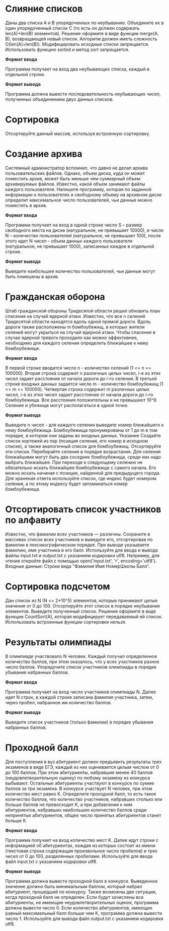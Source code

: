 # Слияние списков

Даны два списка A и B упорядоченных по неубыванию. Объедините их в один упорядоченный список С (то есть он должен содержать len(A)+len(B) элементов). Решение оформите в виде функции merge(A, B), возвращающей новый список. Алгоритм должен иметь сложность O(len(A)+len(B)). Модифицировать исходные списки запрещается. Использовать функцию sorted и метод sort запрещается.

**Формат ввода**

Программа получает на вход два неубывающих списка, каждый в отдельной строке.

**Формат вывода**

Программа должна вывести последовательность неубывающих чисел, полученных объединением двух данных списков.

# Сортировка

Отсортируйте данный массив, используя встроенную сортировку.

# Создание архива

Системный администратор вспомнил, что давно не делал архива пользовательских файлов. Однако, объем диска, куда он может поместить архив, может быть меньше чем суммарный объем архивируемых файлов.
Известно, какой объем занимают файлы каждого пользователя.
Напишите программу, которая по заданной информации о пользователях и свободному объему на архивном диске определит максимальное число пользователей, чьи данные можно поместить в архив.

**Формат ввода**

Программа получает на вход в одной строке число S – размер свободного места на диске (натуральное, не превышает 10000), и число N – количество пользователей (натуральное, не превышает 100), после этого идет N чисел - объем данных каждого пользователя (натуральное, не превышает 1000), записанных каждое в отдельной строке.

**Формат вывода**

Выведите наибольшее количество пользователей, чьи данные могут быть помешены в архив.

# Гражданская оборона

Штаб гражданской обороны Тридесятой области решил обновить план спасения на случай ядерной атаки. Известно, что все n селений Тридесятой области находятся вдоль одной прямой дороги. Вдоль дороги также расположены m бомбоубежищ, в которых жители селений могут укрыться на случай ядерной атаки.
Чтобы спасение в случае ядерной тревоги проходило как можно эффективнее, необходимо для каждого селения определить ближайшее к нему бомбоубежище.

**Формат ввода**

В первой строке вводится число n - количество селений (1 <= n <= 100000). Вторая строка содержит n различных целых чисел, i-е из этих чисел задает расстояние от начала дороги до i-го селения. В третьей строке входных данных задается число m - количество бомбоубежищ (1 <= m <= 100000). Четвертая строка содержит m различных целых чисел, i-е из этих чисел задает расстояние от начала дороги до i-го бомбоубежища. Все расстояния положительны и не превышают 10^9. Селение и убежище могут располагаться в одной точке.

**Формат вывода**

Выведите n чисел - для каждого селения выведите номер ближайшего к нему бомбоубежища. Бомбоубежища пронумерованы от 1 до m в том порядке, в котором они заданы во входных данных.
Указание
Создайте список кортежей из пар (позиция селения, его номер в исходном списке), а также аналогичный список для бомбоубежищ. Отсортируйте эти списки.
Перебирайте селения в порядке возрастания.
Для селения ближайшими могут быть два соседних бомбоубежища, среди них надо выбрать ближайшее. При переходе к следующему селению не обязательно искать ближайшее бомбоубежище с самого начала. Его можно искать начиная с позиции, найденной для предыдущего города.
Для хранения ответа используйте список, где индекс будет номером селения, а по этому индексу будет запоминаться номер бомбоубежища.

# Отсортировать список участников по алфавиту

Известно, что фамилии всех участников — различны. Сохраните в массивах список всех участников и выведите его, отсортировав по фамилии в лексикографическом порядке. При выводе указываете фамилию, имя участника и его балл.
Используйте для ввода и вывода файлы input.txt и output.txt с указанием кодировки utf8. Например, для чтения откройте файл с помощью open('input.txt', 'r', encoding='utf8').
Входные данные:
Строки вида "Фамилия Имя НомерШколы Балл".

# Сортировка подсчетом

Дан список из N (N <= 2\*10^5) элементов, которые принимают целые значения от 0 до 100.
Отсортируйте этот список в порядке неубывания элементов. Выведите полученный список.
Решение оформите в виде функции CountSort(A), которая модифицирует передаваемый ей список. Использовать встроенные функции сортировки нельзя.

# Результаты олимпиады

В олимпиаде участвовало N человек. Каждый получил определенное количество баллов, при этом оказалось, что у всех участников разное число баллов. Упорядочите список участников олимпиады в порядке убывания набранных баллов.

**Формат ввода**

Программа получает на вход число участников олимпиады N. Далее идет N строк, в каждой строке записана фамилия участника, затем, через пробел, набранное им количество баллов.

**Формат вывода**

Выведите список участников (только фамилии) в порядке убывания набранных баллов.

# Проходной балл

Для поступления в вуз абитуриент должен предъявить результаты трех экзаменов в виде ЕГЭ, каждый из них оценивается целым числом от 0 до 100 баллов. При этом абитуриенты, набравшие менее 40 баллов (неудовлетворительную оценку) по любому экзамену из конкурса выбывают. Остальные абитуриенты участвуют в конкурсе по сумме баллов за три экзамена.
В конкурсе участвует N человек, при этом количество мест равно K. Определите проходной балл, то есть такое количество баллов, что количество участников, набравших столько или больше баллов не превосходит K, а при добавлении к ним абитуриентов, набравших наибольшее количество баллов среди непринятых абитуриентов, общее число принятых абитуриентов станет больше K.

**Формат ввода**

Программа получает на вход количество мест K. Далее идут строки с информацией об абитуриентах, каждая из которых состоит из имени (текстовая строка содержащая произвольное число пробелов) и трех чисел от 0 до 100, разделенных пробелами.
Используйте для ввода файл input.txt с указанием кодировки utf8.

**Формат вывода**

Программа должна вывести проходной балл в конкурсе. Выведенное значение должно быть минимальным баллом, который набрал абитуриент, прошедший по конкурсу.
Также возможны две ситуации, когда проходной балл не определен.
Если будут зачислены все абитуриенты, не имеющие неудовлетворительных оценок, программа должна вывести число 0.
Если количество абитуриентов, имеющих равный максимальный балл больше чем K, программа должна вывести число 1.
Используйте для вывода файл output.txt с указанием кодировки utf8.

